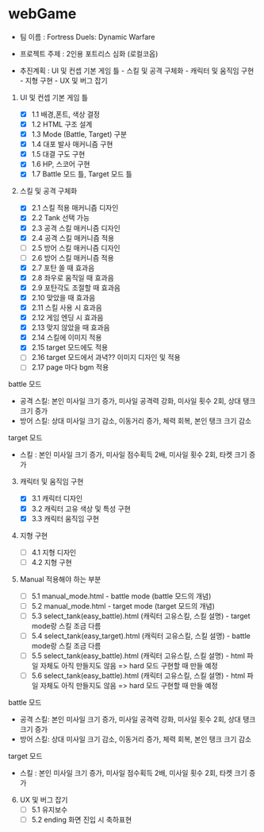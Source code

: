 # webGame

- 팀 이름 : Fortress Duels: Dynamic Warfare
- 프로젝트 주제 : 2인용 포트리스 심화 (로컬코옵)

- 추진계획 : UI 및 컨셉 기본 게임 틀 - 스킬 및 공격 구체화 - 캐릭터 및 움직임 구현 - 지형 구현 - UX 및 버그 잡기

1. UI 및 컨셉 기본 게임 틀

   - [x] 1.1 배경,폰트, 색상 결정
   - [x] 1.2 HTML 구조 설계
   - [x] 1.3 Mode (Battle, Target) 구분
   - [x] 1.4 대포 발사 매커니즘 구현
   - [x] 1.5 대결 구도 구현
   - [x] 1.6 HP, 스코어 구현
   - [x] 1.7 Battle 모드 틀, Target 모드 틀

2. 스킬 및 공격 구체화

   - [x] 2.1 스킬 적용 매커니즘 디자인
   - [x] 2.2 Tank 선택 가능
   - [x] 2.3 공격 스킬 매커니즘 디자인
   - [x] 2.4 공격 스킬 매커니즘 적용
   - [ ] 2.5 방어 스킬 매커니즘 디자인
   - [ ] 2.6 방어 스킬 매커니즘 적용
   - [x] 2.7 포탄 쏠 때 효과음
   - [x] 2.8 좌우로 움직일 때 효과음
   - [x] 2.9 포탄각도 조절할 때 효과음
   - [x] 2.10 맞았을 때 효과음
   - [x] 2.11 스킬 사용 시 효과음
   - [x] 2.12 게임 엔딩 시 효과음
   - [x] 2.13 맞지 않았을 때 효과음
   - [x] 2.14 스킬에 이미지 적용
   - [x] 2.15 target 모드에도 적용
   - [ ] 2.16 target 모드에서 과녁?? 이미지 디자인 및 적용
   - [ ] 2.17 page 마다 bgm 적용

battle 모드

- 공격 스킬: 본인 미사일 크기 증가, 미사일 공격력 강화, 미사일 횟수 2회, 상대 탱크 크기 증가
- 방어 스킬: 상대 미사일 크기 감소, 이동거리 증가, 체력 회복, 본인 탱크 크기 감소

target 모드

- 스킬 : 본인 미사일 크기 증가, 미사일 점수획득 2배, 미사일 횟수 2회, 타켓 크기 증가

3. 캐릭터 및 움직임 구현

   - [x] 3.1 캐릭터 디자인
   - [x] 3.2 캐릭터 고유 색상 및 특성 구현
   - [x] 3.3 캐릭터 움직임 구현

4. 지형 구현

   - [ ] 4.1 지형 디자인
   - [ ] 4.2 지형 구현

5. Manual 적용해야 하는 부분

   - [ ] 5.1 manual_mode.html - battle mode (battle 모드의 개념)
   - [ ] 5.2 manual_mode.html - target mode (target 모드의 개념)
   - [ ] 5.3 select_tank(easy_battle).html (캐릭터 고유스킬, 스킬 설명) - target mode랑 스킬 조금 다름
   - [ ] 5.4 select_tank(easy_target).html (캐릭터 고유스킬, 스킬 설명) - battle mode랑 스킬 조금 다름
   - [ ] 5.5 select_tank(easy_battle).html (캐릭터 고유스킬, 스킬 설명) - html 파일 자체도 아직 만들지도 않음 => hard 모드 구현할 때 만들 예정
   - [ ] 5.6 select_tank(easy_battle).html (캐릭터 고유스킬, 스킬 설명) - html 파일 자체도 아직 만들지도 않음 => hard 모드 구현할 때 만들 예정

battle 모드

- 공격 스킬: 본인 미사일 크기 증가, 미사일 공격력 강화, 미사일 횟수 2회, 상대 탱크 크기 증가
- 방어 스킬: 상대 미사일 크기 감소, 이동거리 증가, 체력 회복, 본인 탱크 크기 감소

target 모드

- 스킬 : 본인 미사일 크기 증가, 미사일 점수획득 2배, 미사일 횟수 2회, 타켓 크기 증가

6. UX 및 버그 잡기
   - [ ] 5.1 유지보수
   - [ ] 5.2 ending 화면 진입 시 축하표현
